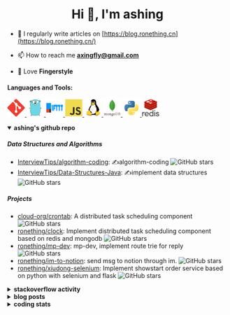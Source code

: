 <h1 align="center">Hi 👋, I'm ashing</h1>

- 📝 I regularly write articles on [https://blog.ronething.cn](https://blog.ronething.cn/)

- 📫 How to reach me **axingfly@gmail.com**

- 🎸 Love **Fingerstyle**

<h4 align="left">Languages and Tools:</h4>
<p align="left"> <a href="https://git-scm.com/" target="_blank" rel="noreferrer"> <img src="./icons/git-scm-icon.svg" alt="git" width="40" height="40"/> </a> <a href="https://golang.org" target="_blank" rel="noreferrer"> <img src="./icons/go-original.svg" alt="go" width="40" height="40"/> </a> <a href="https://ifttt.com/" target="_blank" rel="noreferrer"> <img src="./icons/ifttt-ar21.svg" alt="ifttt" width="40" height="40"/> </a> <a href="https://developer.mozilla.org/en-US/docs/Web/JavaScript" target="_blank" rel="noreferrer"> <img src="./icons/javascript-original.svg" alt="javascript" width="40" height="40"/> </a> <a href="https://www.linux.org/" target="_blank" rel="noreferrer"> <img src="./icons/linux-original.svg" alt="linux" width="40" height="40"/> </a> <a href="https://www.mongodb.com/" target="_blank" rel="noreferrer"> <img src="./icons/mongodb-original-wordmark.svg" alt="mongodb" width="40" height="40"/> </a> <a href="https://www.python.org" target="_blank" rel="noreferrer"> <img src="./icons/python-original.svg" alt="python" width="40" height="40"/> </a> <a href="https://redis.io" target="_blank" rel="noreferrer"> <img src="./icons/redis-original-wordmark.svg" alt="redis" width="40" height="40"/> </a>

<details open>
  <summary><b>ashing's github repo</b></summary>

##### Data Structures and Algorithms

- [InterviewTips/algorithm-coding](https://github.com/InterviewTips/algorithm-coding): ✍️algorithm-coding  ![GitHub stars](https://img.shields.io/github/stars/InterviewTips/algorithm-coding?style=flat-square)
- [InterviewTips/Data-Structures-Java](https://github.com/InterviewTips/Data-Structures-Java): ✍️implement data structures ![GitHub stars](https://img.shields.io/github/stars/InterviewTips/Data-Structures-Java?style=flat-square)

##### Projects

- [cloud-org/crontab](https://github.com/cloud-org/crontab): A distributed task scheduling component ![GitHub stars](https://img.shields.io/github/stars/cloud-org/crontab?style=flat-square)
- [ronething/clock](https://github.com/ronething/clock): Implement distributed task scheduling component based on redis and mongodb ![GitHub stars](https://img.shields.io/github/stars/ronething/clock?style=flat-square)
- [ronething/mp-dev](https://github.com/ronething/mp-dev): mp-dev, implement route trie for reply ![GitHub stars](https://img.shields.io/github/stars/ronething/mp-dev?style=flat-square)
- [ronething/im-to-notion](https://github.com/ronething/im-to-notion): send msg to notion through im. ![GitHub stars](https://img.shields.io/github/stars/ronething/im-to-notion?style=flat-square)
- [ronething/xiudong-selenium](https://github.com/ronething/xiudong-selenium): Implement showstart order service based on python with selenium and flask ![GitHub stars](https://img.shields.io/github/stars/ronething/xiudong-selenium?style=flat-square)

</details>

<details>
  <summary><b>stackoverflow activity</b></summary>
  <br/>

<!-- STACKOVERFLOW:START -->
- [Answer by ashing for Golang Logrus Enable Opentelemetry Trace ID and Span ID in all Application Logs](https://stackoverflow.com/questions/72812236/golang-logrus-enable-opentelemetry-trace-id-and-span-id-in-all-application-logs/72839497#72839497)
- [Answer by ashing for Docker: Go server does not respond](https://stackoverflow.com/questions/72783444/docker-go-server-does-not-respond/72783904#72783904)
- [Answer by ashing for Why does an array field in a Go struct default to null when inserted into mongoDB database?](https://stackoverflow.com/questions/72724175/why-does-an-array-field-in-a-go-struct-default-to-null-when-inserted-into-mongod/72781724#72781724)
- [Answer by ashing for Mongodb how to search by regex OR on many fields?](https://stackoverflow.com/questions/72780053/mongodb-how-to-search-by-regex-or-on-many-fields/72780187#72780187)
- [Answer by ashing for How to create a dictionary out of weird list format?](https://stackoverflow.com/questions/72779914/how-to-create-a-dictionary-out-of-weird-list-format/72779993#72779993)
<!-- STACKOVERFLOW:END -->
</details>

<details>
  <summary><b>blog posts</b></summary>
  <br/>

<!-- BLOG-POST-LIST:START -->
 - [Xiudong-Go Release](https://blog.ronething.cn/20230227-xiudong-go.html) - 2023-02-27T18:22:20Z
 - [GitHub Star Migration](https://blog.ronething.cn/20230223-star-migration.html) - 2023-02-23T20:29:22Z
 - [Build Apache APISIX From Source On M2 Pro](https://blog.ronething.cn/20230212-build-apisix-on-m2-pro.html) - 2023-02-12T15:50:19Z
 - [zhengzaitv-go release](https://blog.ronething.cn/20220629-zhengzaitv-go.html) - 2022-06-29T09:59:23Z
 - [go-zero gin jaeger trace](https://blog.ronething.cn/20220628-go-zero-trace-gin.html) - 2022-06-28T09:59:23Z<!-- BLOG-POST-LIST:END -->

</details>

  
<details>
  <summary><b>coding stats</b></summary>
  <br/>

<!--START_SECTION:waka-->
**🐱 My GitHub Data** 

> 🏆 259 Contributions in the Year 2025
 > 
> 📦 785.9 kB Used in GitHub's Storage 
 > 
> 📜 72 Public Repositories 
 > 
**I'm an Early 🐤** 

```text
🌞 Morning    41 commits     ███░░░░░░░░░░░░░░░░░░░░░░   14.29% 
🌆 Daytime    105 commits    █████████░░░░░░░░░░░░░░░░   36.59% 
🌃 Evening    93 commits     ████████░░░░░░░░░░░░░░░░░   32.4% 
🌙 Night      48 commits     ████░░░░░░░░░░░░░░░░░░░░░   16.72%
```
📅 **I'm Most Productive on Saturday** 

```text
Monday       27 commits     ██░░░░░░░░░░░░░░░░░░░░░░░   9.41% 
Tuesday      26 commits     ██░░░░░░░░░░░░░░░░░░░░░░░   9.06% 
Wednesday    36 commits     ███░░░░░░░░░░░░░░░░░░░░░░   12.54% 
Thursday     38 commits     ███░░░░░░░░░░░░░░░░░░░░░░   13.24% 
Friday       42 commits     ███░░░░░░░░░░░░░░░░░░░░░░   14.63% 
Saturday     74 commits     ██████░░░░░░░░░░░░░░░░░░░   25.78% 
Sunday       44 commits     ███░░░░░░░░░░░░░░░░░░░░░░   15.33%
```


📊 **This Week I Spent My Time On** 

```text
⌚︎ Time Zone: Asia/Shanghai

💬 Programming Languages: 
YAML                     4 hrs 46 mins       █████░░░░░░░░░░░░░░░░░░░░   20.65% 
Go                       3 hrs 35 mins       ████░░░░░░░░░░░░░░░░░░░░░   15.56% 
Perl                     3 hrs 29 mins       ███░░░░░░░░░░░░░░░░░░░░░░   15.09% 
Lua                      2 hrs 41 mins       ███░░░░░░░░░░░░░░░░░░░░░░   11.62% 
Python                   1 hr 52 mins        ██░░░░░░░░░░░░░░░░░░░░░░░   8.12%

🔥 Editors: 
Cursor                   22 hrs 37 mins      ████████████████████████░   97.87% 
Neovim                   29 mins             ░░░░░░░░░░░░░░░░░░░░░░░░░   2.13%

💻 Operating System: 
Mac                      23 hrs 7 mins       █████████████████████████   100.0%
```

**I Mostly Code in Go** 

```text
Go                       40 repos            ███████████░░░░░░░░░░░░░░   44.94% 
Python                   13 repos            ███░░░░░░░░░░░░░░░░░░░░░░   14.61% 
JavaScript               9 repos             ██░░░░░░░░░░░░░░░░░░░░░░░   10.11% 
TypeScript               8 repos             ██░░░░░░░░░░░░░░░░░░░░░░░   8.99% 
HTML                     4 repos             █░░░░░░░░░░░░░░░░░░░░░░░░   4.49%
```



 Last Updated on 05/03/2025 10:07:22 UTC+08:00
<!--END_SECTION:waka-->

</details>
